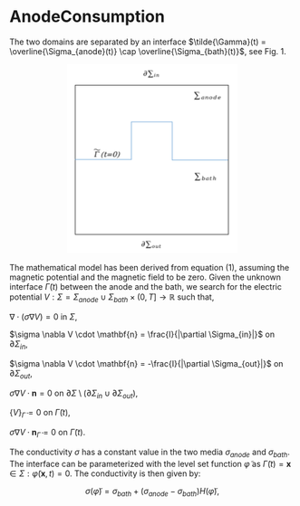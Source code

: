 # AnodeConsumption

The two domains are separated by an interface $\tilde{\Gamma}(t) = \overline{\Sigma_{anode}(t)} \cap \overline{\Sigma_{bath}(t)}$, see Fig. 1.

<p align="center">
  <img src="Figures/geometry_anode.png" alt="Geometry of the simplified problem." width="300"/>
</p>

The mathematical model has been derived from equation (1), assuming the magnetic potential and the magnetic field to be zero. Given the unknown interface $\tilde{\Gamma}(t)$ between the anode and the bath, we search for the electric potential $V: \Sigma=\Sigma_{anode} \cup \Sigma_{bath} \times (0, T] \to \mathbb{R}$ such that,

$\nabla \cdot (\sigma \nabla V) = 0$ in $\Sigma$,

$\sigma \nabla V \cdot \mathbf{n} = \frac{I}{|\partial \Sigma_{in}|}$ on $\partial \Sigma_{in}$,

$\sigma \nabla V \cdot \mathbf{n} = -\frac{I}{|\partial \Sigma_{out}|}$ on $\partial \Sigma_{out}$,

$\sigma \nabla V \cdot \mathbf{n} = 0$ on $\partial \Sigma \setminus (\partial \Sigma_{in} \cup \partial \Sigma_{out})$,

$\{V\}_{\tilde{\Gamma}} = 0$ on $\tilde{\Gamma}(t)$,

${\sigma \nabla V \cdot \mathbf{n}}_{\tilde{\Gamma}} = 0$ on $\tilde{\Gamma}(t)$.


The conductivity $\sigma$ has a constant value in the two media $\sigma_{anode}$ and $\sigma_{bath}$. The interface can be parameterized with the level set function $\tilde{\varphi}$ as $\tilde{\Gamma}(t) = {\mathbf{x} \in \Sigma : \tilde{\varphi}(\mathbf{x}, t) = 0}$. The conductivity is then given by:

```math
\sigma(\tilde{\varphi}) = \sigma_{bath} + (\sigma_{anode} - \sigma_{bath}) H(\tilde{\varphi}),


